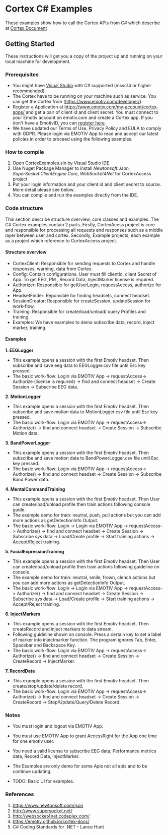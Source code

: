 # Cortex C# Examples
These examples show how to call the Cortex APIs from C# which describe at [Cortex Document](https://app.gitbook.com/@emotiv/s/cortex-api/)

## Getting Started
These instructions will get you a copy of the project up and running on your local machine for development.
### Prerequisites
* You might have [Visual Studio](https://www.visualstudio.com/) with C# supported (msvc14 or higher recommended).
* The Cortex have to be running on your machine such as service. You can get the Cortex from (https://www.emotiv.com/developer/).
* Register a Application at https://www.emotiv.com/my-account/cortex-apps/ and get a pair of client id and client secret. You must connect to your Emotiv account on emotiv.com and create a Cortex app. If you don't have a EmotivID, you can [register here](https://id.emotivcloud.com/eoidc/account/registration/).
* We have updated our Terms of Use, Privacy Policy and EULA to comply with GDPR. Please login via EMOTIV App to read and accept our latest policies in order to proceed using the following examples.  

### How to compile
<!-- how to compile  -->
1. Open CortexExamples.sln by Visual Studio IDE
2. Use Nuget Package Manager to install _Newtonsoft.Json, SuperSocket.ClientEngine.Core, WebSocket4Net_ for CortexAccess project
3. Put your login information and your client id and client secret to source. More detail please see below.
4. You can compile and run the examples directly from the IDE.

### Code structure
<!-- Code structure :overview about projects, classes in CortexAccess project and other examples-->
This section describe structure overview, core classes and examples. The C# Cortex examples contain 2 parts. Firstly, CortexAcess project is core and responsible for processing all requests and responses such as a middle layer between user and cortex. Secondly, Example projects, each example as a project which reference to CortexAccess project.
<!-- Structure overview -->
#### Structure overview
* CortexClient: Responsible for sending requests to Cortex and handle responses, warning, data from Cortex.
* Config: Contain configurations. User must fill clientId, client Secret of App. To get EEG, PM , Record Data, InjectMarker license is required.
* Authorizer: Responsible for getUserLogin, requestAccess, authorize for App.
* HeadsetFinder: Reponsible for finding headsets, connect headset.
* SessionCreator: Responsible for createSession, updateSession for work-flow.
* Training: Responsible for create/load/unload/ query Profiles and training.
* Examples: We have examples to demo subscribe data, record, inject marker, training.

#### Examples
**1. EEGLogger**
* This example opens a session with the first Emotiv headset. Then subscribe and save eeg data to EEGLogger.csv file until Esc key pressed. 
* The basic work-flow: Login via EMOTIV App -> requestAccess-> Authorize (license is required) -> find and connect headset -> Create Session -> Subscribe EEG data.

**2. MotionLogger**
* This example opens a session with the first Emotiv headset. Then subscribe and save motion data to MotionLogger.csv file until Esc key pressed.
* The basic work-flow: Login via EMOTIV App -> requestAccess-> Authorize() -> find and connect headset -> Create Session -> Subscribe Motion data.

**3. BandPowerLogger**
* This example opens a session with the first Emotiv headset. Then subscribe and save motion data to BandPowerLogger.csv file until Esc key pressed.
* The basic work-flow: Login via EMOTIV App -> requestAccess-> Authorize() -> find and connect headset -> Create Session -> Subscribe Band Power data.

**4. MentalCommandTraining**
* This example opens a session with the first Emotiv headset. Then User can create/load/unload profile then train actions following console guide.
* The example demo for train: neutral, push, pull actions but you can add more actions as getDetectionInfo Output.
* The basic work-flow: Login -> Login via EMOTIV App -> requestAccess-> Authorize() -> find and connect headset -> Create Session -> Subscribe _sys_ data -> Load/Create profile -> Start training actions -> Accept/Reject training.

**5. FacialExpressionTraining**
* This example opens a session with the first Emotiv headset. Then User can create/load/unload profile then train actions following guideline on console.
* The example demo for train: neutral, smile, frown, clench actions but you can add more actions as getDetectionInfo Output.
* The basic work-flow: Login -> Login via EMOTIV App -> requestAccess-> Authorize() -> find and connect headset -> Create Session -> Subscribe _sys_ data -> Load/Create profile -> Start training actions -> Accept/Reject training.

**6. InjectMarkers**
* This example opens a session with the first Emotiv headset. Then createRecord and inject markers to data stream.
* Following guideline shown on console. Press a certain key to set a label of marker into injectmarker function. The program ignores Tab, Enter, Spacebar and Backspace Key.
* The basic work-flow: Login via EMOTIV App -> requestAccess-> Authorize() -> find and connect headset -> Create Session -> CreateRecord -> InjectMarker.

**7. RecordData**
* This example opens a session with the first Emotiv headset. Then create/stop/update/delete record.
* The basic work-flow: Login via EMOTIV App -> requestAccess-> Authorize() -> find and connect headset -> Create Session -> CreateRecord -> Stop/Update/Query/Delete Record.

### Notes
* You must login and logout via EMOTIV App.
* You must use EMOTIV App to grant AccessRight for the App one time for one emotiv user.
* You need a valid license to subscribe EEG data, Performance metrics data, Record Data, InjectMarker.
* The Examples are only demo for some Apis not all apis and to be continue updating.


* TODO: Basic UI for examples.

### References
1. https://www.newtonsoft.com/json
2. http://www.supersocket.net/
3. http://websocket4net.codeplex.com/
4. https://emotiv.github.io/cortex-docs/
5. C# Coding Standards for .NET - Lance Hunt
